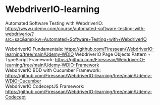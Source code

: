 # WebdriverIO-learning
Automated Software Testing with WebdriverIO: https://www.udemy.com/course/automated-software-testing-with-webdriverio/?src=sac&amp;kw=Automated+Software+Testing+with+WebdriverIO

WebdriverIO Fundamentals: https://github.com/Firessean/WebdriverIO-learning/tree/main/Udemy-WDIO
WebdriverIO Page Objects Pattern + TypeScript Framework: https://github.com/Firessean/WebdriverIO-learning/tree/main/Udemy-WDIO-Framework  
WebdriverIO BDD with Cucumber Framework: https://github.com/Firessean/WebdriverIO-learning/tree/main/Udemy-WDIO-Cucumber  
WebdriverIO CodeceptJS Framework: https://github.com/Firessean/WebdriverIO-learning/tree/main/Udemy-Codecept  
